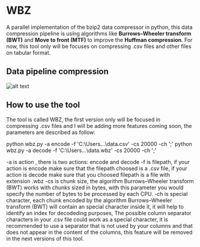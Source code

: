 # WBZ
A parallel implementation of the bzip2 data compressor in python, this data compression pipeline is using algorithms like **Burrows–Wheeler transform (BWT)** and **Move to front (MTF)** to improve the **Huffman compression**. For now, this tool only will be focuses on compressing .csv files and other files on tabular format.
 

## Data pipeline compression
![alt text](https://wittline.github.io/wbz/img/wbz.png)

## How to use the tool
The tool is called WBZ, the first version only will be focused in compressing .csv files and I will be adding more features coming soon, the parameters are described as follow:

python wbz.py -a encode -f 'C:\Users\...\data.csv' -cs 20000 -ch ';'
python wbz.py -a decode -f 'C:\Users\...\data.wbz' -cs 20000 -ch ';'

-a is action , there is two actions: encode and decode
-f is filepath, if your action is encode make sure that the filepath choosed is a .csv file, if your action is decode make sure that you choosed filepath is a file with extension .wbz
-cs is chunk size, the algorithm Burrows–Wheeler transform (BWT) works with chunks sized in bytes, with this parameter you would specify the number of bytes to be processed by each CPU.
-ch is special character, each chunk encoded by the algorithm Burrows–Wheeler transform (BWT) will contain an special character inside it, it will help to identify an index for decodeding purposes, The possible column separator characters in your .csv file could work as a special character, it is recommended to use a separator that is not used by your columns and that does not appear in the content of the columns, this feature will be removed in the next versions of this tool.



